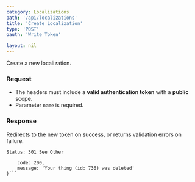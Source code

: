 ```yaml
---
category: Localizations
path: '/api/localizations'
title: 'Create Localization'
type: 'POST'
oauth: 'Write Token'

layout: nil
---
```


Create a new localization.

### Request

* The headers must include a **valid authentication token** with a **public** scope.
* Parameter ```name``` is required.

### Response

Redirects to the new token on success, or returns validation errors on failure.

```Status: 301 See Other```
```{
    code: 200,
    message: 'Your thing (id: 736) was deleted'
}```
